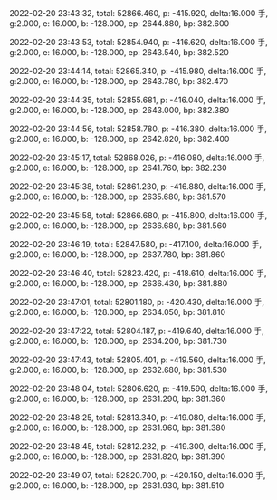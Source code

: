 2022-02-20 23:43:32, total: 52866.460, p: -415.920, delta:16.000 手, g:2.000, e: 16.000, b: -128.000, ep: 2644.880, bp: 382.600

2022-02-20 23:43:53, total: 52854.940, p: -416.620, delta:16.000 手, g:2.000, e: 16.000, b: -128.000, ep: 2643.540, bp: 382.520

2022-02-20 23:44:14, total: 52865.340, p: -415.980, delta:16.000 手, g:2.000, e: 16.000, b: -128.000, ep: 2643.780, bp: 382.470

2022-02-20 23:44:35, total: 52855.681, p: -416.040, delta:16.000 手, g:2.000, e: 16.000, b: -128.000, ep: 2643.000, bp: 382.380

2022-02-20 23:44:56, total: 52858.780, p: -416.380, delta:16.000 手, g:2.000, e: 16.000, b: -128.000, ep: 2642.820, bp: 382.400

2022-02-20 23:45:17, total: 52868.026, p: -416.080, delta:16.000 手, g:2.000, e: 16.000, b: -128.000, ep: 2641.760, bp: 382.230

2022-02-20 23:45:38, total: 52861.230, p: -416.880, delta:16.000 手, g:2.000, e: 16.000, b: -128.000, ep: 2635.680, bp: 381.570

2022-02-20 23:45:58, total: 52866.680, p: -415.800, delta:16.000 手, g:2.000, e: 16.000, b: -128.000, ep: 2636.680, bp: 381.560

2022-02-20 23:46:19, total: 52847.580, p: -417.100, delta:16.000 手, g:2.000, e: 16.000, b: -128.000, ep: 2637.780, bp: 381.860

2022-02-20 23:46:40, total: 52823.420, p: -418.610, delta:16.000 手, g:2.000, e: 16.000, b: -128.000, ep: 2636.430, bp: 381.880

2022-02-20 23:47:01, total: 52801.180, p: -420.430, delta:16.000 手, g:2.000, e: 16.000, b: -128.000, ep: 2634.050, bp: 381.810

2022-02-20 23:47:22, total: 52804.187, p: -419.640, delta:16.000 手, g:2.000, e: 16.000, b: -128.000, ep: 2634.200, bp: 381.730

2022-02-20 23:47:43, total: 52805.401, p: -419.560, delta:16.000 手, g:2.000, e: 16.000, b: -128.000, ep: 2632.680, bp: 381.530

2022-02-20 23:48:04, total: 52806.620, p: -419.590, delta:16.000 手, g:2.000, e: 16.000, b: -128.000, ep: 2631.290, bp: 381.360

2022-02-20 23:48:25, total: 52813.340, p: -419.080, delta:16.000 手, g:2.000, e: 16.000, b: -128.000, ep: 2631.960, bp: 381.380

2022-02-20 23:48:45, total: 52812.232, p: -419.300, delta:16.000 手, g:2.000, e: 16.000, b: -128.000, ep: 2631.820, bp: 381.390

2022-02-20 23:49:07, total: 52820.700, p: -420.150, delta:16.000 手, g:2.000, e: 16.000, b: -128.000, ep: 2631.930, bp: 381.510